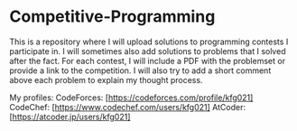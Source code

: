 # Competitive-Programming

This is a repository where I will upload solutions to programming contests I participate in. I will sometimes also add solutions to problems that I solved after the fact. For each contest, I will include a PDF with the problemset or provide a link to the competition. I will also try to add a short comment above each problem to explain my thought process.

My profiles:
    CodeForces: [https://codeforces.com/profile/kfg021]
    CodeChef: [https://www.codechef.com/users/kfg021]
    AtCoder: [https://atcoder.jp/users/kfg021]